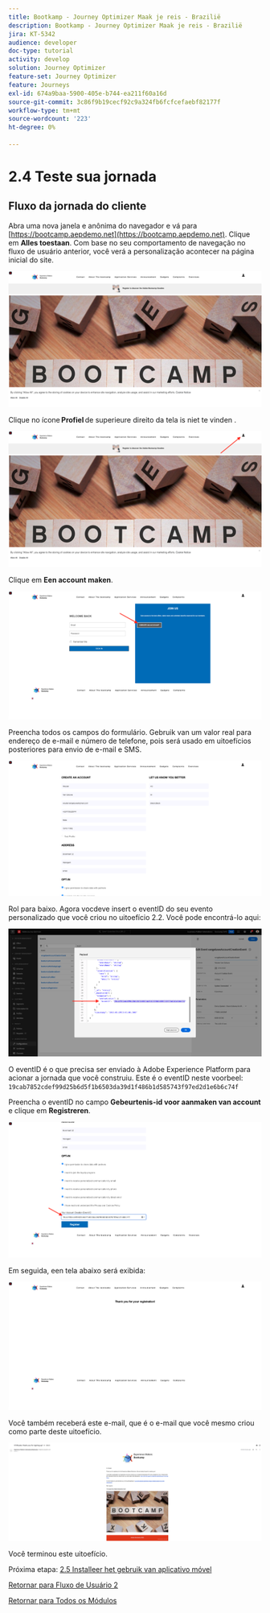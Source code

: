 ```yaml
---
title: Bootkamp - Journey Optimizer Maak je reis - Brazilië
description: Bootkamp - Journey Optimizer Maak je reis - Brazilië
jira: KT-5342
audience: developer
doc-type: tutorial
activity: develop
solution: Journey Optimizer
feature-set: Journey Optimizer
feature: Journeys
exl-id: 674a9baa-5900-405e-b744-ea211f60a16d
source-git-commit: 3c86f9b19cecf92c9a324fb6fcfcefaebf82177f
workflow-type: tm+mt
source-wordcount: '223'
ht-degree: 0%

---
```


# 2.4 Teste sua jornada

## Fluxo da jornada do cliente

Abra uma nova janela e anônima do navegador e vá para [https://bootcamp.aepdemo.net](https://bootcamp.aepdemo.net). Clique em **Alles toestaan**. Com base no seu comportamento de navegação no fluxo de usuário anterior, você verá a personalização acontecer na página inicial do site.

![DSN](./images/web8a.png)

Clique no ícone **Profiel** de superieure direito da tela is niet te vinden .

![Demo](./images/web8b.png)

Clique em **Een account maken**.

![Demo](./images/pv5.png)

Preencha todos os campos do formulário. Gebruik van um valor real para endereço de e-mail e número de telefone, pois será usado em uitoefícios posteriores para envio de e-mail e SMS.

![Demo](./images/pv7a.png)

Rol para baixo. Agora vocdeve insert o eventID do seu evento personalizado que você criou no uitoefício 2.2. Você pode encontrá-lo aqui:

![ACOP](./images/payloadeventID.png)

O eventID é o que precisa ser enviado à Adobe Experience Platform para acionar a jornada que você construiu. Este é o eventID neste voorbeel:
`19cab7852cdef99d25b6d5f1b6503da39d1f486b1d585743f97ed2d1e6b6c74f`

Preencha o eventID no campo **Gebeurtenis-id voor aanmaken van account** e clique em **Registreren**.

![Demo](./images/pv8a.png)

Em seguida, een tela abaixo será exibida:

![Demo](./images/pv9.png)

Você também receberá este e-mail, que é o e-mail que você mesmo criou como parte deste uitoefício.

![Demo](./images/pv10a.png)

Você terminou este uitoefício.

Próxima etapa: [2.5 Installeer het gebruik van aplicativo móvel](./ex5.md)

[Retornar para Fluxo de Usuário 2](./uc2.md)

[Retornar para Todos os Módulos](../../overview.md)
